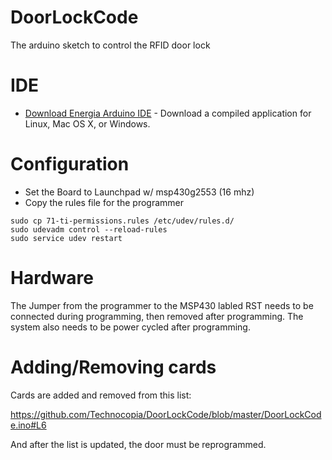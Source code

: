 # DoorLockCode
The arduino sketch to control the RFID door lock

# IDE

* [Download Energia Arduino IDE](http://energia.nu/download/) - Download a compiled application for Linux, Mac OS X, or Windows.

# Configuration

* Set the Board to Launchpad w/ msp430g2553 (16 mhz)  
* Copy the rules file for the programmer
```
sudo cp 71-ti-permissions.rules /etc/udev/rules.d/
sudo udevadm control --reload-rules
sudo service udev restart
```
# Hardware

The Jumper from the programmer to the MSP430 labled RST needs to be connected during programming, then removed after programming. The system also needs to be power cycled after programming. 

# Adding/Removing cards

Cards are added and removed from this list:

https://github.com/Technocopia/DoorLockCode/blob/master/DoorLockCode.ino#L6 

And after the list is updated, the door must be reprogrammed. 
